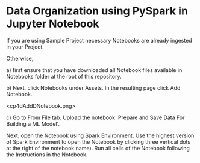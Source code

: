 # Data Organization using PySpark in Jupyter Notebook

If you are using Sample Project necessary Notebooks are already ingested in your Project.

Otherwise, 

a) first ensure that you have downloaded all Notebook files available in Notebooks folder at the root of this repository.

b) Next, click Notebooks under Assets. In the resulting page click Add Notebook. 

<cp4dAddDNotebook.png>

c) Go to From File tab. Upload the notebook 'Prepare and Save Data For Building a ML Model'.

Next, open the Notebook using Spark Environment. Use the highest version of Spark Environment to open the Notebook by clicking three vertical dots at the right of the notebook name). Run all cells of the Notebook following the Instructions in the Notebook.
